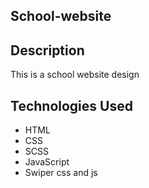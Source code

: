 ## School-website

## Description

This is a school website design

## Technologies Used
* HTML
* CSS
* SCSS
* JavaScript
* Swiper css and js
